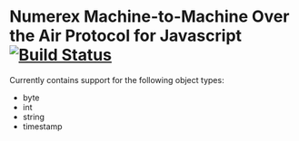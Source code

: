 Numerex Machine-to-Machine Over the Air Protocol for Javascript [![Build Status](https://travis-ci.org/numerex/m2m-ota-javascript.svg)](https://travis-ci.org/numerex/m2m-ota-javascript)
===============================================================

Currently contains support for the following object types:

* byte
* int
* string
* timestamp